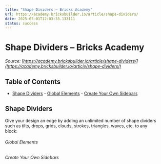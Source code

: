 ```yaml
---
title: "Shape Dividers – Bricks Academy"
url: https://academy.bricksbuilder.io/article/shape-dividers/
date: 2025-05-01T12:03:33.133111
status: success
---
```


# Shape Dividers – Bricks Academy

*Source: [https://academy.bricksbuilder.io/article/shape-dividers/](https://academy.bricksbuilder.io/article/shape-dividers/)*

## Table of Contents

- [Shape Dividers](#shape-dividers)
        - [Global Elements](#global-elements)
        - [Create Your Own Sidebars](#create-your-own-sidebars)

## Shape Dividers

Give your design an edge by adding an unlimited number of shape dividers such as tilts, drops, grids, clouds, strokes, triangles, waves, etc. to any block:

###### Global Elements

###### Create Your Own Sidebars

